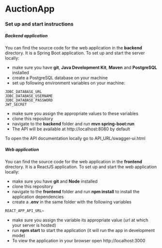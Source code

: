 # AuctionApp

### Set up and start instructions

##### Backend application
You can find the source code for the web application in the **backend** directory. It is a Spring Boot application. To set up and start the server locally:

- make sure you have **git**, **Java Development Kit**, **Maven** and **PostgreSQL** installed
- create a PostgreSQL database on your machine 
- set up following environment variables on your machine:

```shell
JDBC_DATABASE_URL
JDBC_DATABASE_USERNAME
JDBC_DATABASE_PASSWORD
JWT_SECRET
```
- make sure you assign the appropriate values to these variables
- clone this repository
- navigate to the **backend** folder and run **mvn spring-boot:run** 
- The API will be available at http://localhost:8080 by default

To open the API documentation locally go to API_URL/swagger-ui.html

##### Web application
You can find the source code for the web application in the **frontend** directory. It is a ReactJS application. To set up and start the web application locally: 

- make sure you have **git** and **Node** installed 
- clone this repository 
- navigate to the **frontend** folder and run **npm install** to install the application dependencies 
- create a **.env** in the same folder with the following variables

```javascript
REACT_APP_API_URL=
```
- make sure you assign the variable its appropriate value (url at which your server is hosted)
- run **npm start** to start the application (it will run the app in development mode) 
- To view the application in your browser open http://localhost:3000
